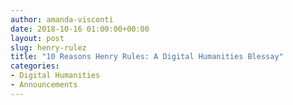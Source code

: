 ```yaml
---
author: amanda-visconti
date: 2018-10-16 01:00:00+00:00
layout: post
slug: henry-rulez
title: "10 Reasons Henry Rules: A Digital Humanities Blessay"
categories:
- Digital Humanities
- Announcements
---
```

